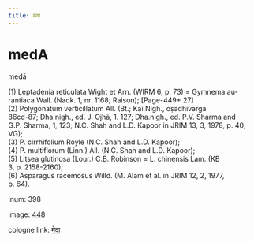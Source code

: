 ```yaml
---
title: मेदा
---
```


# medA

medā  <div n="P" />(1) Leptadenia reticulata Wight et Arn. (WIRM 6, p. 73) = Gymnema au- <div n="lb" />rantiaca Wall. (Nadk. 1, nr. 1168; Raison); [Page-449+ 27] <div n="P" />(2) Polygonatum verticillatum All. (Bt.; Kai.Nigh., oṣadhivarga <div n="lb" />86cd-87; Dha.nigh., ed. J. Ojhā, 1. 127; Dha.nigh., ed. P.V. Sharma and <div n="lb" />G.P. Sharma, 1, 123; N.C. Shah and L.D. Kapoor in JRIM 13, 3, 1978, p. 40; <div n="lb" />VG); <div n="P" />(3) P. cirrhifolium Royle (N.C. Shah and L.D. Kapoor); <div n="P" />(4) P. multiflorum (Linn.) All. (N.C. Shah and L.D. Kapoor); <div n="P" />(5) Litsea glutinosa (Lour.) C.B. Robinson = L. chinensis Lam. (KB <div n="lb" />3, p. 2158-2160); <div n="P" />(6) Asparagus racemosus Willd. (M. Alam et al. in JRIM 12, 2, 1977, <div n="lb" />p. 64).

lnum: 398

image: [448](https://www.sanskrit-lexicon.uni-koeln.de/scans/csl-apidev/servepdf.php?dict=snp&page=448)

cologne link: [मेदा](https://sanskrit-lexicon.uni-koeln.de/scans/csl-apidev/getword.php?dict=snp&key=मेदा)

